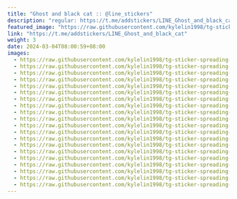 ```yaml
---
title: "Ghost and black cat :: @line_stickers"
description: "regular: https://t.me/addstickers/LINE_Ghost_and_black_cat"
featured_image: "https://raw.githubusercontent.com/kylelin1998/tg-sticker-spreading-worldwide-images/main/img/27f0c5ab-9e59-4015-a84f-3ebd860530f2.jpg"
link: "https://t.me/addstickers/LINE_Ghost_and_black_cat"
weight: 3
date: 2024-03-04T08:00:59+08:00
images:
  - https://raw.githubusercontent.com/kylelin1998/tg-sticker-spreading-worldwide-images/main/img/27f0c5ab-9e59-4015-a84f-3ebd860530f2.jpg
  - https://raw.githubusercontent.com/kylelin1998/tg-sticker-spreading-worldwide-images/main/img/b0ef7351-59da-4b03-ad3c-7ddc74085e32.jpg
  - https://raw.githubusercontent.com/kylelin1998/tg-sticker-spreading-worldwide-images/main/img/b8b68913-1b5c-41e9-96bd-214333dc774b.jpg
  - https://raw.githubusercontent.com/kylelin1998/tg-sticker-spreading-worldwide-images/main/img/b012df60-7a45-4ced-af93-0d1340667293.jpg
  - https://raw.githubusercontent.com/kylelin1998/tg-sticker-spreading-worldwide-images/main/img/8e83f1fa-1cc0-4b48-9322-e0af31757b30.jpg
  - https://raw.githubusercontent.com/kylelin1998/tg-sticker-spreading-worldwide-images/main/img/b4e4ad20-39f5-474e-b116-38eb98631add.jpg
  - https://raw.githubusercontent.com/kylelin1998/tg-sticker-spreading-worldwide-images/main/img/528751ea-059f-4ddb-9e31-1861953364cc.jpg
  - https://raw.githubusercontent.com/kylelin1998/tg-sticker-spreading-worldwide-images/main/img/8d33426a-6e56-432c-ad11-dd5d1a58b53a.jpg
  - https://raw.githubusercontent.com/kylelin1998/tg-sticker-spreading-worldwide-images/main/img/32ee44f7-a36c-438b-85ad-47a1da9dfefc.jpg
  - https://raw.githubusercontent.com/kylelin1998/tg-sticker-spreading-worldwide-images/main/img/f1c3b3f1-4c46-4f4a-ac40-f8c1766dc4d3.jpg
  - https://raw.githubusercontent.com/kylelin1998/tg-sticker-spreading-worldwide-images/main/img/ce49cea0-d09e-45ed-aa85-d6d168168127.jpg
  - https://raw.githubusercontent.com/kylelin1998/tg-sticker-spreading-worldwide-images/main/img/bfd72c90-d5c6-410c-a35f-e1b6d8660ab1.jpg
  - https://raw.githubusercontent.com/kylelin1998/tg-sticker-spreading-worldwide-images/main/img/aea90a06-870d-44db-8a6a-e8a38afc0cd1.jpg
  - https://raw.githubusercontent.com/kylelin1998/tg-sticker-spreading-worldwide-images/main/img/c33eba1b-c19d-4aee-83ae-e59283918279.jpg
  - https://raw.githubusercontent.com/kylelin1998/tg-sticker-spreading-worldwide-images/main/img/ed897ebc-778a-4fa7-900b-4bff087dd93f.jpg
  - https://raw.githubusercontent.com/kylelin1998/tg-sticker-spreading-worldwide-images/main/img/f5cc1d19-9995-4f8b-ac02-3041302de955.jpg
  - https://raw.githubusercontent.com/kylelin1998/tg-sticker-spreading-worldwide-images/main/img/ebe76fda-9db7-4550-9fbe-7396f90e6b35.jpg
  - https://raw.githubusercontent.com/kylelin1998/tg-sticker-spreading-worldwide-images/main/img/e6e62db2-1ae2-4392-aa76-14b01ebcdf43.jpg
  - https://raw.githubusercontent.com/kylelin1998/tg-sticker-spreading-worldwide-images/main/img/6b5e4f6f-db87-4ebb-a263-ec213cbb9c29.jpg
  - https://raw.githubusercontent.com/kylelin1998/tg-sticker-spreading-worldwide-images/main/img/dc67031f-a842-476b-aab3-8c8348fd7070.jpg
---
```

